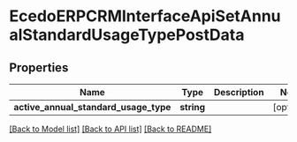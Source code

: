 # EcedoERPCRMInterfaceApiSetAnnualStandardUsageTypePostData

## Properties
Name | Type | Description | Notes
------------ | ------------- | ------------- | -------------
**active_annual_standard_usage_type** | **string** |  | [optional] 

[[Back to Model list]](../README.md#documentation-for-models) [[Back to API list]](../README.md#documentation-for-api-endpoints) [[Back to README]](../README.md)


